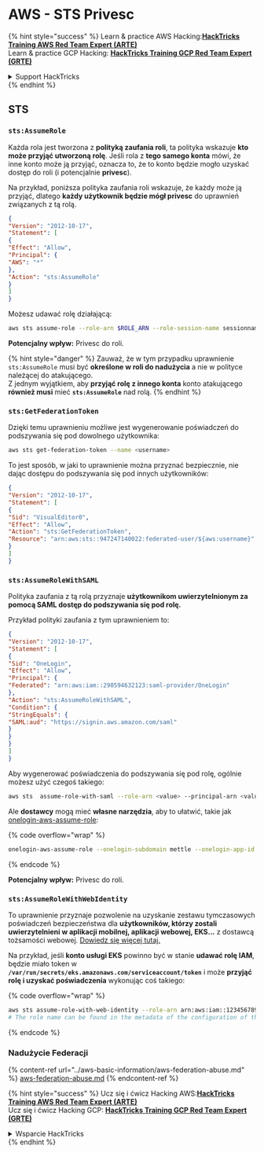 # AWS - STS Privesc

{% hint style="success" %}
Learn & practice AWS Hacking:<img src="../../../.gitbook/assets/image (1).png" alt="" data-size="line">[**HackTricks Training AWS Red Team Expert (ARTE)**](https://training.hacktricks.xyz/courses/arte)<img src="../../../.gitbook/assets/image (1).png" alt="" data-size="line">\
Learn & practice GCP Hacking: <img src="../../../.gitbook/assets/image (2).png" alt="" data-size="line">[**HackTricks Training GCP Red Team Expert (GRTE)**<img src="../../../.gitbook/assets/image (2).png" alt="" data-size="line">](https://training.hacktricks.xyz/courses/grte)

<details>

<summary>Support HackTricks</summary>

* Check the [**subscription plans**](https://github.com/sponsors/carlospolop)!
* **Join the** 💬 [**Discord group**](https://discord.gg/hRep4RUj7f) or the [**telegram group**](https://t.me/peass) or **follow** us on **Twitter** 🐦 [**@hacktricks\_live**](https://twitter.com/hacktricks\_live)**.**
* **Share hacking tricks by submitting PRs to the** [**HackTricks**](https://github.com/carlospolop/hacktricks) and [**HackTricks Cloud**](https://github.com/carlospolop/hacktricks-cloud) github repos.

</details>
{% endhint %}

## STS

### `sts:AssumeRole`

Każda rola jest tworzona z **polityką zaufania roli**, ta polityka wskazuje **kto może przyjąć utworzoną rolę**. Jeśli rola z **tego samego konta** mówi, że inne konto może ją przyjąć, oznacza to, że to konto będzie mogło uzyskać dostęp do roli (i potencjalnie **privesc**).

Na przykład, poniższa polityka zaufania roli wskazuje, że każdy może ją przyjąć, dlatego **każdy użytkownik będzie mógł privesc** do uprawnień związanych z tą rolą.
```json
{
"Version": "2012-10-17",
"Statement": [
{
"Effect": "Allow",
"Principal": {
"AWS": "*"
},
"Action": "sts:AssumeRole"
}
]
}
```
Możesz udawać rolę działającą:
```bash
aws sts assume-role --role-arn $ROLE_ARN --role-session-name sessionname
```
**Potencjalny wpływ:** Privesc do roli.

{% hint style="danger" %}
Zauważ, że w tym przypadku uprawnienie `sts:AssumeRole` musi być **określone w roli do nadużycia** a nie w polityce należącej do atakującego.\
Z jednym wyjątkiem, aby **przyjąć rolę z innego konta** konto atakującego **również musi** mieć **`sts:AssumeRole`** nad rolą.
{% endhint %}

### **`sts:GetFederationToken`**

Dzięki temu uprawnieniu możliwe jest wygenerowanie poświadczeń do podszywania się pod dowolnego użytkownika:
```bash
aws sts get-federation-token --name <username>
```
To jest sposób, w jaki to uprawnienie można przyznać bezpiecznie, nie dając dostępu do podszywania się pod innych użytkowników:
```json
{
"Version": "2012-10-17",
"Statement": [
{
"Sid": "VisualEditor0",
"Effect": "Allow",
"Action": "sts:GetFederationToken",
"Resource": "arn:aws:sts::947247140022:federated-user/${aws:username}"
}
]
}
```
### `sts:AssumeRoleWithSAML`

Polityka zaufania z tą rolą przyznaje **użytkownikom uwierzytelnionym za pomocą SAML dostęp do podszywania się pod rolę.**

Przykład polityki zaufania z tym uprawnieniem to:
```json
{
"Version": "2012-10-17",
"Statement": [
{
"Sid": "OneLogin",
"Effect": "Allow",
"Principal": {
"Federated": "arn:aws:iam::290594632123:saml-provider/OneLogin"
},
"Action": "sts:AssumeRoleWithSAML",
"Condition": {
"StringEquals": {
"SAML:aud": "https://signin.aws.amazon.com/saml"
}
}
}
]
}
```
Aby wygenerować poświadczenia do podszywania się pod rolę, ogólnie możesz użyć czegoś takiego:
```bash
aws sts  assume-role-with-saml --role-arn <value> --principal-arn <value>
```
Ale **dostawcy** mogą mieć **własne narzędzia**, aby to ułatwić, takie jak [onelogin-aws-assume-role](https://github.com/onelogin/onelogin-python-aws-assume-role):

{% code overflow="wrap" %}
```bash
onelogin-aws-assume-role --onelogin-subdomain mettle --onelogin-app-id 283740 --aws-region eu-west-1 -z 3600
```
{% endcode %}

**Potencjalny wpływ:** Privesc do roli.

### `sts:AssumeRoleWithWebIdentity`

To uprawnienie przyznaje pozwolenie na uzyskanie zestawu tymczasowych poświadczeń bezpieczeństwa dla **użytkowników, którzy zostali uwierzytelnieni w aplikacji mobilnej, aplikacji webowej, EKS...** z dostawcą tożsamości webowej. [Dowiedz się więcej tutaj.](https://docs.aws.amazon.com/STS/latest/APIReference/API\_AssumeRoleWithWebIdentity.html)

Na przykład, jeśli **konto usługi EKS** powinno być w stanie **udawać rolę IAM**, będzie miało token w **`/var/run/secrets/eks.amazonaws.com/serviceaccount/token`** i może **przyjąć rolę i uzyskać poświadczenia** wykonując coś takiego:

{% code overflow="wrap" %}
```bash
aws sts assume-role-with-web-identity --role-arn arn:aws:iam::123456789098:role/<role_name> --role-session-name something --web-identity-token file:///var/run/secrets/eks.amazonaws.com/serviceaccount/token
# The role name can be found in the metadata of the configuration of the pod
```
{% endcode %}

### Nadużycie Federacji

{% content-ref url="../aws-basic-information/aws-federation-abuse.md" %}
[aws-federation-abuse.md](../aws-basic-information/aws-federation-abuse.md)
{% endcontent-ref %}

{% hint style="success" %}
Ucz się i ćwicz Hacking AWS:<img src="../../../.gitbook/assets/image (1).png" alt="" data-size="line">[**HackTricks Training AWS Red Team Expert (ARTE)**](https://training.hacktricks.xyz/courses/arte)<img src="../../../.gitbook/assets/image (1).png" alt="" data-size="line">\
Ucz się i ćwicz Hacking GCP: <img src="../../../.gitbook/assets/image (2).png" alt="" data-size="line">[**HackTricks Training GCP Red Team Expert (GRTE)**<img src="../../../.gitbook/assets/image (2).png" alt="" data-size="line">](https://training.hacktricks.xyz/courses/grte)

<details>

<summary>Wsparcie HackTricks</summary>

* Sprawdź [**plany subskrypcyjne**](https://github.com/sponsors/carlospolop)!
* **Dołącz do** 💬 [**grupy Discord**](https://discord.gg/hRep4RUj7f) lub [**grupy telegramowej**](https://t.me/peass) lub **śledź** nas na **Twitterze** 🐦 [**@hacktricks\_live**](https://twitter.com/hacktricks\_live)**.**
* **Dziel się trikami hackingowymi, przesyłając PR-y do** [**HackTricks**](https://github.com/carlospolop/hacktricks) i [**HackTricks Cloud**](https://github.com/carlospolop/hacktricks-cloud) repozytoriów github.

</details>
{% endhint %}
